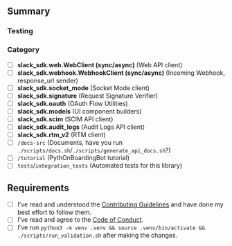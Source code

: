 ## Summary

<!-- Describe the goal of this PR. Mention any related issue numbers -->

### Testing

<!-- Describe what steps a reviewer should follow to test your changes. -->

### Category <!-- place an `x` in each of the `[ ]`  -->

- [ ] **slack_sdk.web.WebClient (sync/async)** (Web API client)
- [ ] **slack_sdk.webhook.WebhookClient (sync/async)** (Incoming Webhook, response_url sender)
- [ ] **slack_sdk.socket_mode** (Socket Mode client)
- [ ] **slack_sdk.signature** (Request Signature Verifier)
- [ ] **slack_sdk.oauth** (OAuth Flow Utilities)
- [ ] **slack_sdk.models** (UI component builders)
- [ ] **slack_sdk.scim** (SCIM API client)
- [ ] **slack_sdk.audit_logs** (Audit Logs API client)
- [ ] **slack_sdk.rtm_v2** (RTM client)
- [ ] `/docs-src` (Documents, have you run `./scripts/docs.sh`/`./scripts/generate_api_docs.sh`?)
- [ ] `/tutorial` (PythOnBoardingBot tutorial)
- [ ] `tests`/`integration_tests` (Automated tests for this library)

## Requirements <!-- place an `x` in each `[ ]` -->

- [ ] I've read and understood the [Contributing Guidelines](https://github.com/slackapi/python-slack-sdk/blob/main/.github/contributing.md) and have done my best effort to follow them.
- [ ] I've read and agree to the [Code of Conduct](https://slackhq.github.io/code-of-conduct).
- [ ] I've run `python3 -m venv .venv && source .venv/bin/activate && ./scripts/run_validation.sh` after making the changes.
